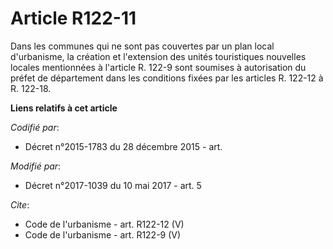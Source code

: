 # Article R122-11

Dans les communes qui ne sont pas couvertes par un plan local d'urbanisme, la création et l'extension des unités touristiques
nouvelles locales mentionnées à l'article R. 122-9 sont soumises à autorisation du préfet de département dans les conditions
fixées par les articles R. 122-12 à R. 122-18.

**Liens relatifs à cet article**

_Codifié par_:

  - Décret n°2015-1783 du 28 décembre 2015 - art.

_Modifié par_:

  - Décret n°2017-1039 du 10 mai 2017 - art. 5

_Cite_:

  - Code de l'urbanisme - art. R122-12 (V)
  - Code de l'urbanisme - art. R122-9 (V)
